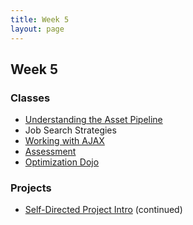 ```yaml
---
title: Week 5
layout: page
---
```


## Week 5

### Classes

* [Understanding the Asset Pipeline](lessons/understanding_the_asset_pipeline)
* Job Search Strategies
* [Working with AJAX](lessons/getting_started_with_ajax)
* [Assessment](lessons/assessment)
* [Optimization Dojo](lessons/caching_in_rails)

### Projects

* [Self-Directed Project Intro](projects/self_directed_project) (continued)
